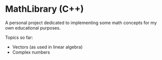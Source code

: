 # MathLibrary (C++)
A personal project dedicated to implementing some math concepts for my own educational purposes.

Topics so far:
- Vectors (as used in linear algebra)
- Complex numbers 
